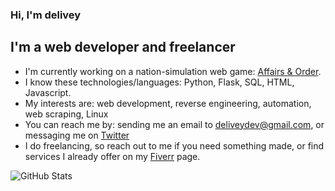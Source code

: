 ### Hi, I'm delivey

## I'm a web developer and freelancer
* I'm currently working on a nation-simulation web game: [Affairs & Order](https://www.reddit.com/r/AffairsAndOrder).
* I know these technologies/languages: Python, Flask, SQL, HTML, Javascript.
* My interests are: web development, reverse engineering, automation, web scraping, Linux
* You can reach me by: sending me an email to deliveydev@gmail.com, or messaging me on [Twitter](https://twitter.com/delivey2)
* I do freelancing, so reach out to me if you need something made, or find services I already offer on my [Fiverr](https://www.fiverr.com/delivey) page.

![GitHub Stats](https://github-readme-stats.vercel.app/api?username=delivey&show_icons=true)

<!--
**delivey/delivey** is a ✨ _special_ ✨ repository because its `README.md` (this file) appears on your GitHub profile.
README based on: https://github.com/crhenr/crhenr/blob/master/README.md
